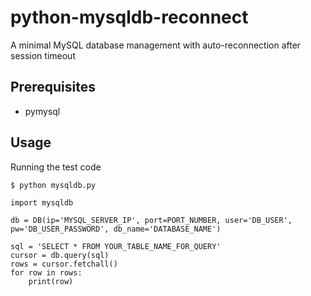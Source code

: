 # python-mysqldb-reconnect
A minimal MySQL database management with auto-reconnection after session timeout

## Prerequisites
* pymysql

## Usage
Running the test code
```
$ python mysqldb.py
```

```
import mysqldb

db = DB(ip='MYSQL_SERVER_IP', port=PORT_NUMBER, user='DB_USER', pw='DB_USER_PASSWORD', db_name='DATABASE_NAME')

sql = 'SELECT * FROM YOUR_TABLE_NAME_FOR_QUERY'
cursor = db.query(sql)
rows = cursor.fetchall()
for row in rows:
    print(row)
```

